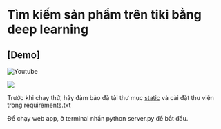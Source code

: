 # Tìm kiếm sản phẩm trên tiki bằng deep learning


## [Demo]
![Youtube](https://www.youtube.com/watch?v=jKXrllGEIDo)

![](https://github.com/ducvuuit/DoAnTruyVan_cs336.l11.khtn/blob/main/demo.gif)

Trước khi chạy thử, hãy đảm bảo đã tải thư mục [static]() và cài đặt thư viện trong requirements.txt

Để chạy web app, ở terminal nhấn python server.py để bắt đầu.
